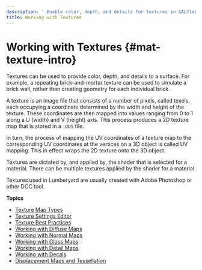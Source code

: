 ```yaml
---
description: ' Enable color, depth, and details for textures in &ALYlong;. '
title: Working with Textures
---
```

# Working with Textures {#mat-texture-intro}

Textures can be used to provide color, depth, and details to a surface\. For example, a repeating brick\-and\-mortar texture can be used to simulate a brick wall, rather than creating geometry for each individual brick\. 

A texture is an image file that consists of a number of pixels, called texels, each occupying a coordinate determined by the width and height of the texture\. These coordinates are then mapped into values ranging from 0 to 1 along a U \(width\) and V \(height\) axis\. This process produces a 2D texture map that is stored in a `.DDS` file\. 

In turn, the process of mapping the UV coordinates of a texture map to the corresponding UV coordinates at the vertices on a 3D object is called UV mapping\. This in effect wraps the 2D texture onto the 3D object\. 

Textures are dictated by, and applied by, the shader that is selected for a material\. There can be multiple textures applied by the shader for a material\. 

Textures used in Lumberyard are usually created with Adobe Photoshop or other DCC tool\. 

**Topics**
+ [Texture Map Types](/docs/userguide/materials/texture-types.md)
+ [Texture Settings Editor](/docs/userguide/texture-settings-editor.md)
+ [Texture Best Practices](/docs/userguide/materials/texture-best-practices.md)
+ [Working with Diffuse Maps](/docs/userguide/materials/maps/diffuse.md)
+ [Working with Normal Maps](/docs/userguide/materials/maps/normal-intro.md)
+ [Working with Gloss Maps](/docs/userguide/materials/maps/gloss.md)
+ [Working with Detail Maps](/docs/userguide/materials/maps/detail-intro.md)
+ [Working with Decals](/docs/userguide/materials/maps/decal-intro.md)
+ [Displacement Maps and Tessellation](/docs/userguide/materials/maps/displacement-intro.md)